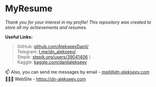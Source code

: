 # MyResume
_Thank you for your interest in my profile! This repository was created to store all my achievements and resumes._

**Useful Links:**
> GitHub: [github.com/AlekseevDanil/](https://github.com/AlekseevDanil/) \
> Telegram: [t.me/dn_alekseev/](https://t.me/dn_alekseev/) \
> Stepik: [stepik.org/users/39041406](https://stepik.org/users/39041406) \ \
> Kaggle: [kaggle.com/danilalekseev](https://kaggle.com/danilalekseev)

📫 Also, you can send me messages by email - *mail@dn-alekseev.com*\
👨🏻‍💻 WebSite - https://dn-alekseev.com
